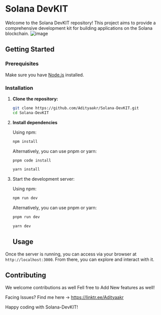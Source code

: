 # Solana DevKIT

Welcome to the Solana DevKIT repository! This project aims to provide a comprehensive development kit for building applications on the Solana blockchain.
![image](https://github.com/user-attachments/assets/22288044-c950-46fb-9630-9dcc8aba386e)

## Getting Started



### Prerequisites

Make sure you have [Node.js](https://nodejs.org/) installed.

### Installation

1. **Clone the repository:**

   ```sh
   git clone https://github.com/Adityaakr/Solana-DevKIT.git
   cd Solana-DevKIT

2. **Install dependencies**

    Using npm:

    ```bash
    npm install
    ```

    Alternatively, you can use pnpm or yarn:

    ```bash
    pnpm code install
    ```

    ```bash
    yarn install
    ```

 3. Start the development server:

    Using npm:

    ```bash
    npm run dev
    ```

    Alternatively, you can use pnpm or yarn:

    ```bash
    pnpm run dev
    ```

    ```bash
    yarn dev
    ```

    ## Usage

   Once the server is running, you can access via your browser at `http://localhost:3000`. From there, you can explore and interact with it.

   ## Contributing

We welcome contributions as well Fell free to Add New features as well!

Facing Issues? Find me here -> https://linktr.ee/Adityaakr

Happy coding with Solana-DevKIT!
